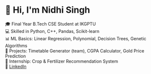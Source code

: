 # 👋 Hi, I'm Nidhi Singh

🎓 Final Year B.Tech CSE Student at IKGPTU  
💻 Skilled in Python, C++, Pandas, Scikit-learn  
📊 ML Basics: Linear Regression, Polynomial, Decision Trees, Genetic Algorithms  
🌱 Projects: Timetable Generator (team), CGPA Calculator, Gold Price Prediction  
🌿 Internship: Crop & Fertilizer Recommendation System  
🔗 [LinkedIn](https://www.linkedin.com/in/nidhi-singh-b60865289)


<!--
**nidhi-singh28/nidhi-singh28** is a ✨ _special_ ✨ repository because its `README.md` (this file) appears on your GitHub profile.

Here are some ideas to get you started:

- 🔭 I’m currently working on ...
- 🌱 I’m currently learning ...
- 👯 I’m looking to collaborate on ...
- 🤔 I’m looking for help with ...
- 💬 Ask me about ...
- 📫 How to reach me: ...
- 😄 Pronouns: ...
- ⚡ Fun fact: ...
-->
